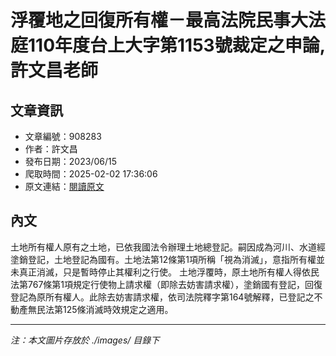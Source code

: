 # 浮覆地之回復所有權－最高法院民事大法庭110年度台上大字第1153號裁定之申論,許文昌老師

## 文章資訊
- 文章編號：908283
- 作者：許文昌
- 發布日期：2023/06/15
- 爬取時間：2025-02-02 17:36:06
- 原文連結：[閱讀原文](https://real-estate.get.com.tw/Columns/detail.aspx?no=908283)

## 內文
土地所有權人原有之土地，已依我國法令辦理土地總登記。嗣因成為河川、水道經塗銷登記，土地登記為國有。土地法第12條第1項所稱「視為消滅」，意指所有權並未真正消滅，只是暫時停止其權利之行使。
土地浮覆時，原土地所有權人得依民法第767條第1項規定行使物上請求權（即除去妨害請求權），塗銷國有登記，回復登記為原所有權人。此除去妨害請求權，依司法院釋字第164號解釋，已登記之不動產無民法第125條消滅時效規定之適用。

---
*注：本文圖片存放於 ./images/ 目錄下*

